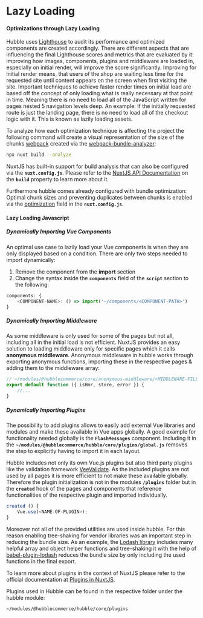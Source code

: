 # Lazy Loading
#### Optimizations through Lazy Loading

Hubble uses [Lighthouse](https://github.com/GoogleChrome/lighthouse) to audit its performance and optimized components are created accordingly.
There are different aspects that are influencing the final Lighthouse scores and metrics that are evaluated by it:
improving how images, components, plugins and middleware are loaded in, especially on initial render, will improve the score significantly.
Improving for initial render means, that users of the shop are waiting less time for the requested site until content appears on the screen when first visiting the site.
Important techniques to achieve faster render times on initial load are based off the concept of only loading what is really necessary at that point in time.
Meaning there is no need to load all of the JavaScript written for pages nested 5 navigation levels deep.
An example: If the initially requested route is just the landing page, there is no need to load all of the checkout logic with it.
This is known as lazily loading assets.

To analyze how each optimization technique is affecting the project the following command will create a visual representation of the size of the chunks [webpack](https://webpack.js.org/) created via the [webpack-bundle-analyzer](https://www.npmjs.com/package/webpack-bundle-analyzer):

``` bash
npx nuxt build --analyze
```
NuxtJS has built-in support for build analysis that can also be configured via the __`nuxt.config.js`__. Please refer to the [NuxtJS API Documentation](https://nuxtjs.org/api/configuration-build/#analyze) on the __`build`__ property to learn more about it.

Furthermore hubble comes already configured with bundle optimization: Optimal chunk sizes and preventing duplicates between chunks is enabled via the [optimization](https://nuxtjs.org/api/configuration-build/#optimization) field in the __`nuxt.config.js`__.


#### Lazy Loading Javascript
##### Dynamically Importing Vue Components
An optimal use case to lazily load your Vue components is when they are only displayed based on a condition. 
There are only two steps needed to import dynamically:
1. Remove the component from the __import__ section 
2. Change the syntax inside the __`components`__ field of the __`script`__ section to the following:
``` js
components: {
    <COMPONENT-NAME>: () => import('~/components/<COMPONENT-PATH>')
}
```


##### Dynamically Importing Middleware
As some middleware is only used for some of the pages but not all, including all in the initial load is not efficient.
NuxtJS provides an easy solution to loading middleware only for specific pages which it calls __anonymous middleware__.
Anonymous middleware in hubble works through exporting anonymous functions, importing these in the respective pages & adding them to the middleware array:

``` js
// ~/modules/@hubblecommerce/core/anonymous-middleware/<MIDDLEWARE-FILENAME>.js
export default function ({ isHmr, store, error }) {
    //...
}
```




##### Dynamically Importing Plugins

The possibility to add plugins allows to easily add external Vue libraries and modules and make these available in Vue apps globally.
A good example for functionality needed globally is the __`FlashMessages`__ component. Including it in the __`~/modules/@hubblecommerce/hubble/core/plugins/global.js`__ removes the step to explicitly having to import it in each layout.

Hubble includes not only its own Vue.js plugins but also third party plugins like the validation framework [VeeValidate](https://logaretm.github.io/vee-validate/).
As the included plugins are not used by all pages it is more efficient to not make these available globally. Therefore the plugin initialization is not in the modules __`/plugins`__ folder but in the __`created`__ hook of the pages and components that reference functionalities of the respective plugin and imported individually.
``` js
created () {
    Vue.use(<NAME-OF-PLUGIN>);
}
```

Moreover not all of the provided utilities are used inside hubble. For this reason enabling tree-shaking for vendor libraries was an important step in reducing the bundle size. 
As an example, the [Lodash library](https://lodash.com/docs/) includes many helpful array and object helper functions and tree-shaking it with the help of [babel-plugin-lodash](https://www.npmjs.com/package/babel-plugin-lodash) reduces the bundle size by only including the used functions in the final export.


To learn more about plugins in the context of NuxtJS please refer to the official documentation at [Plugins in NuxtJS](https://nuxtjs.org/guide/plugins).

Plugins used in Hubble can be found in the respective folder under the hubble module:
```
~/modules/@hubblecommerce/hubble/core/plugins
```







